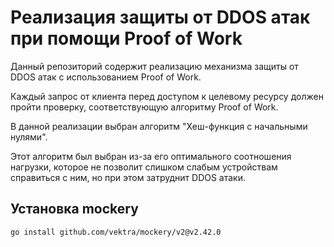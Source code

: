 # Реализация защиты от DDOS атак при помощи Proof of Work

Данный репозиторий содержит реализацию механизма защиты от DDOS атак с использованием Proof of Work.

Каждый запрос от клиента перед доступом к целевому ресурсу должен пройти проверку, соответствующую алгоритму Proof of Work.

В данной реализации выбран алгоритм "Хеш-функция с начальными нулями".

Этот алгоритм был выбран из-за его оптимального соотношения нагрузки, которое не позволит слишком слабым устройствам справиться с ним, но при этом затруднит DDOS атаки.

## Установка mockery

```bash
go install github.com/vektra/mockery/v2@v2.42.0
